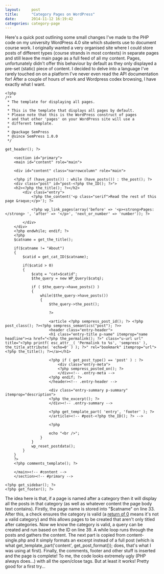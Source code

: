 ```yaml
---
layout:     post
title:      "Category Pages on WordPress"
date:       2014-11-12 16:19:42
categories: category-page
---
```

Here's a quick post outlining some small changes I've made to the PHP code on my university WordPress 4.0 site which students use to document course work. I originally wanted a very organised site where I could store posts of different types (course strands in most contexts) in separate pages and still leave the main page as a full feed of all my content. Pages, unfortunately didn't offer this behaviour by default as they only displayed a pre-set (static) piece of content.  I decided to delve into a language I've rarely touched on on a platform I've never even read the API documentation for! After a couple of hours of work and Wordpress codex browsing, I have exactly what I want. 
    
    
    <?php
    /**
     * The template for displaying all pages.
     *
     * This is the template that displays all pages by default.
     * Please note that this is the WordPress construct of pages
     * and that other 'pages' on your WordPress site will use a
     * different template.
     *
     * @package SemPress
     * @since SemPress 1.0.0
     */
    
    get_header(); ?>
    
    	<section id="primary">
    	<main id="content" role="main">
    
    	<div id="content" class="narrowcolumn" role="main">
    	
    	<?php if (have_posts()) : while (have_posts()) : the_post(); ?>
    	<div class="post" id="post-<?php the_ID(); ?>">
    	<h2><?php the_title(); ?></h2>
    		<div class="entry">
    			<?php the_content('<p class="serif">Read the rest of this page &raquo;</p>'); ?>
    	
    			<?php wp_link_pages(array('before' => '<p><strong>Pages:</strong> ', 'after' => '</p>', 'next_or_number' => 'number')); ?>
    	
    		</div>
    	</div>
    	<?php endwhile; endif; ?>
    	<?php
    	$catname = get_the_title();
    
    	if($catname != "About")
    	{
    		$catid = get_cat_ID($catname);
    
    		if($catid > 0)
    		{
    			$catq = "cat=$catid";
    			$the_query = new WP_Query($catq);
    
    			if ( $the_query->have_posts() )
    			{
    				while($the_query->have_posts())
    				{
    					$the_query->the_post();
    
    					?>
    
    					<article <?php sempress_post_id(); ?> <?php post_class(); ?><?php sempress_semantics("post"); ?>>
    					<header class="entry-header">
    					<h1 class="entry-title p-name" itemprop="name headline"><a href="<?php the_permalink(); ?>" class="u-url url" title="<?php printf( esc_attr__( 'Permalink to %s', 'sempress' ), the_title_attribute( 'echo=0' ) ); ?>" rel="bookmark" itemprop="url"><?php the_title(); ?></a></h1>
    
    					<?php if ( get_post_type() == 'post' ) : ?>
    						<div class="entry-meta">
    						<?php sempress_posted_on(); ?>
    						</div><!-- .entry-meta -->
    					<?php endif; ?>
    					</header><!-- .entry-header -->
    
    					<div class="entry-summary p-summary" itemprop="description">
    					<?php the_excerpt(); ?>
    					</div><!-- .entry-summary -->
    
    					<?php get_template_part( 'entry', 'footer' ); ?>
    					</article><!-- #post-<?php the_ID(); ?> -->
    
    					<?php
    
    					echo "<br />";
    				}
    			}
    			wp_reset_postdata();
    		}
    	}
    	?>
    	<?php comments_template(); ?>
    
    	</main><!-- #content -->
    	</section><!-- #primary -->
    
    <?php get_sidebar(); ?>
    <?php get_footer(); ?>
    

The idea here is that, if a page is named after a category then it will display all the posts in that category (as well as whatever content the page body text contains). Firstly, the page name is stored into "$catname" on line 33. After this, a check ensures the category is valid (a [return of 0](http://codex.wordpress.org/Function_Reference/get_cat_ID#Return_Values) means it's not a valid category) and this allows pages to be created that aren't only titled after categories. Now we know the category is valid, a query can be created and run based on the ID on line 39. A while loop runs through the posts and gathers the content. The next part is copied from content-single.php and it simply formats an excerpt instead of a full post (which is what get_template_part('content', get_post_format()); does, that's what I was using at first). Finally, the comments, footer and other stuff is inserted and the page is complete! To me, the code looks extremely ugly (PHP always does...) with all the open/close tags. But at least it works! Pretty good for a first try...
